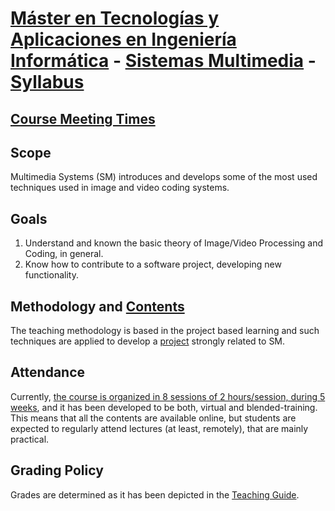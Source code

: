 <!-- See https://ocw.mit.edu/courses/6-0001-introduction-to-computer-science-and-programming-in-python-fall-2016/pages/syllabus/ -->
# [Máster en Tecnologías y Aplicaciones en Ingeniería Informática](https://www.ual.es/estudios/masteres/presentacion/7114) - [Sistemas Multimedia](https://www.ual.es/estudios/masteres/presentacion/plandeestudios/asignatura/7114/71142105) - [Syllabus](https://sistemas-multimedia.github.io/syllabus)

## [Course Meeting Times](https://www.ual.es/estudios/masteres/presentacion/plandeestudios/asignatura/7114/71142105)

## Scope
Multimedia Systems (SM) introduces and develops some of the most used techniques used in image and video coding systems.

## Goals
1. Understand and known the basic theory of Image/Video Processing and Coding, in general.
2. Know how to contribute to a software project, developing new functionality.

## Methodology and [Contents](https://sistemas-multimedia.github.io/contents/)
The teaching methodology is based in the
project based learning and such techniques are applied to develop a
[project](https://github.com/Sistemas-Multimedia/VCF) strongly related to SM.

## Attendance
Currently, [the course is organized in 8 sessions of 2 hours/session, during 5 weeks](https://www.ual.es/estudios/masteres/presentacion/plandeestudios/asignatura/7114/71142105), and it has been developed to be both, virtual and blended-training. This means that all the contents are available online, but students are expected to regularly attend lectures (at least, remotely), that are mainly practical.

## Grading Policy
Grades are determined as it has been depicted in the [Teaching Guide](https://www.ual.es/estudios/masteres/presentacion/plandeestudios/asignatura/7114/71142105).
